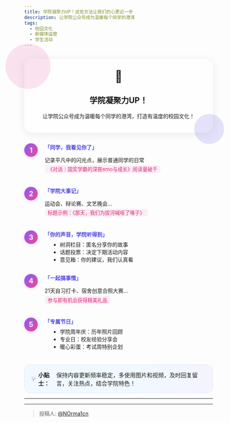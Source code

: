 ```yaml
---
title: 学院凝聚力UP！这些方法让我们的心更近一步
description: 让学院公众号成为温暖每个同学的港湾
tags:
  - 校园文化
  - 新媒体运营
  - 学生活动
---
```


<div class="glass-container intro">
  <div class="blob blob-1"></div>
  <div class="blob blob-2"></div>
  <div class="glass-content">
    <div class="intro-icon">🎯</div>
    <h2>学院凝聚力UP！</h2>
    <p>让学院公众号成为温暖每个同学的港湾，打造有温度的校园文化！</p>
  </div>
</div>

<div class="step-list">
  <div class="step">
    <div class="step-num">1</div>
    <div class="step-content">
      <strong>「同学，我看见你了」</strong>
      <p>记录平凡中的闪光点，展示普通同学的日常<br>
      <span class="tip">《对话｜国奖学霸的深夜emo与成长》阅读量破千</span></p>
    </div>
  </div>
  
  <div class="step">
    <div class="step-num">2</div>
    <div class="step-content">
      <strong>「学院大事记」</strong>
      <p>运动会、辩论赛、文艺晚会...<br>
      <span class="tip">标题示例：《那天，我们为拔河喊哑了嗓子》</span></p>
    </div>
  </div>

  <div class="step">
    <div class="step-num">3</div>
    <div class="step-content">
      <strong>「你的声音，学院听得到」</strong>
      <ul>
        <li>树洞栏目：匿名分享你的故事</li>
        <li>话题投票：决定下期活动内容</li>
        <li>意见箱：你的建议，我们认真看</li>
      </ul>
    </div>
  </div>

  <div class="step">
    <div class="step-num">4</div>
    <div class="step-content">
      <strong>「一起搞事情」</strong>
      <p>21天自习打卡、宿舍创意合照大赛...<br>
      <span class="tip">参与即有机会获得精美礼品</span></p>
    </div>
  </div>

  <div class="step">
    <div class="step-num">5</div>
    <div class="step-content">
      <strong>「专属节日」</strong>
      <ul>
        <li>学院周年庆：历年照片回顾</li>
        <li>专业日：校友经验分享会</li>
        <li>暖心彩蛋：考试周特别企划</li>
      </ul>
    </div>
  </div>
</div>

<div class="bonus">
  <span>💡</span>
  <b>小贴士：</b>
  保持内容更新频率稳定，多使用图片和视频，及时回复留言，关注热点，结合学院特色！
</div>

<style scoped>
.glass-container {
  position: relative;
  margin: 2em auto 2em auto;
  padding: 2em 2.5em 1.5em 2.5em;
  border-radius: 1.5em;
  background: rgba(255,255,255,0.35);
  box-shadow: 0 4px 24px 0 rgba(0,0,0,0.08);
  backdrop-filter: blur(12px);
  max-width: 600px;
  text-align: center;
}
.blob {position:absolute;border-radius:50%;}
.blob-1 {width:120px;height:120px;top:-40px;left:-50px;background:rgba(236, 72, 153, 0.15);}
.blob-2 {width:80px;height:80px;bottom:-30px;right:-30px;background:rgba(79, 70, 229, 0.15);}
.glass-content {position:relative;z-index:2;}
.intro-icon {font-size:2.2em;margin-bottom:0.5em;}
.step-list {margin:2em auto;max-width:600px;}
.step {display:flex;align-items:flex-start;margin-bottom:1.6em;}
.step-num {flex-shrink:0;width:2em;height:2em;background:linear-gradient(135deg, #8b5cf6, #ec4899);color:#fff;font-weight:bold;border-radius:50%;display:flex;align-items:center;justify-content:center;font-size:1.3em;margin-right:1em;box-shadow:0 2px 8px 0 rgba(139, 92, 246, 0.2);}
.step-content {flex:1;}
.step-content strong {color:#4f46e5;}
.tip {display:inline-block;background:rgba(236, 72, 153, 0.08);color:#db2777;border-radius:0.5em;padding:0.1em 0.6em;font-size:0.95em;margin-top:0.3em;}
ul {margin:0.5em 0 0.5em 1.2em;}
.bonus {
  margin: 2em auto 0 auto;
  max-width: 600px;
  padding: 1em 1.2em;
  background: linear-gradient(90deg, #f0f9ff 60%, #f5f3ff 100%);
  border-radius: 1em;
  font-size: 1.08em;
  display: flex;
  align-items: center;
  gap: 0.5em;
  border: 1px solid #e0e7ff;
}

@media (prefers-color-scheme: dark) {
  .glass-container {
    background: rgba(30, 41, 59, 0.45);
    color: #f3f4f6;
  }
  .blob-1 {background: rgba(236, 72, 153, 0.15);}
  .blob-2 {background: rgba(79, 70, 229, 0.15);}
  .bonus {
    background: linear-gradient(90deg, #1e1b4b 60%, #1e1e2e 100%);
    color: #e0e7ff;
    border-color: #4338ca;
  }
  .step-content strong {color: #a78bfa;}
  .tip {
    background: rgba(236, 72, 153, 0.15);
    color: #f9a8d4;
  }
}
</style>

---

---

> 投稿人: [@NOrma1cn](https://github.com/NOrma1cn)
